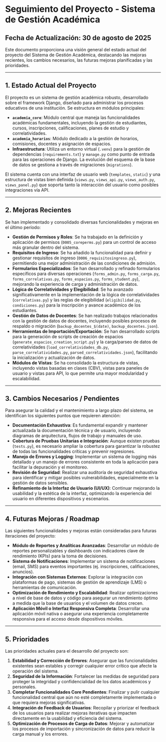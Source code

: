 # Seguimiento del Proyecto - Sistema de Gestión Académica

## Fecha de Actualización: 30 de agosto de 2025

Este documento proporciona una visión general del estado actual del proyecto del Sistema de Gestión Académica, destacando las mejoras recientes, los cambios necesarios, las futuras mejoras planificadas y las prioridades.

---

## 1. Estado Actual del Proyecto

El proyecto es un sistema de gestión académica robusto, desarrollado sobre el framework Django, diseñado para administrar los procesos educativos de una institución. Se estructura en módulos principales:

*   **`academia_core`**: Módulo central que maneja las funcionalidades académicas fundamentales, incluyendo la gestión de estudiantes, cursos, inscripciones, calificaciones, planes de estudio y correlatividades.
*   **`academia_horarios`**: Módulo dedicado a la gestión de horarios, comisiones, docentes y asignación de espacios.
*   **Infraestructura**: Utiliza un entorno virtual (`.venv`) para la gestión de dependencias (`requirements.txt`) y `manage.py` como punto de entrada para las operaciones de Django. La evolución del esquema de la base de datos se gestiona a través de migraciones (`migrations`).

El sistema cuenta con una interfaz de usuario web (`templates`, `static`) y una estructura de vistas bien definida (`views.py`, `views_api.py`, `views_auth.py`, `views_panel.py`) que soporta tanto la interacción del usuario como posibles integraciones vía API.

---

## 2. Mejoras Recientes

Se han implementado y consolidado diversas funcionalidades y mejoras en el último período:

*   **Gestión de Permisos y Roles**: Se ha trabajado en la definición y aplicación de permisos (`0005_coreperms.py`) para un control de acceso más granular dentro del sistema.
*   **Requisitos de Ingreso**: Se ha añadido la funcionalidad para definir y gestionar requisitos de ingreso (`0006_requisitosingreso.py`), permitiendo una mejor administración de las condiciones de admisión.
*   **Formularios Especializados**: Se han desarrollado y refinado formularios específicos para diversas operaciones (`forms_admin.py`, `forms_carga.py`, `forms_correlativas.py`, `forms_espacios.py`, `forms_student.py`), mejorando la experiencia de carga y administración de datos.
*   **Lógica de Correlatividades y Elegibilidad**: Se ha avanzado significativamente en la implementación de la lógica de correlatividades (`correlativas.py`) y las reglas de elegibilidad (`eligibilidad.py`, `condiciones.py`) para la inscripción y avance académico de los estudiantes.
*   **Gestión de Datos de Docentes**: Se han realizado trabajos relacionados con la gestión de datos de docentes, incluyendo posibles procesos de respaldo o migración (`backup_docentes_$(date)`, `backup_docentes.json`).
*   **Herramientas de Importación/Exportación**: Se han desarrollado scripts para la generación de scripts de creación de espacios (`generate_espacios_creation_script.py`) y la carga/parseo de datos de correlatividades (`load_correlatividades_db.py`, `parse_correlatividades.py`, `parsed_correlatividades.json`), facilitando la inicialización y actualización de datos.
*   **Módulos de Vistas**: Se ha consolidado la estructura de vistas, incluyendo vistas basadas en clases (CBV), vistas para paneles de usuario y vistas para API, lo que permite una mayor modularidad y escalabilidad.

---

## 3. Cambios Necesarios / Pendientes

Para asegurar la calidad y el mantenimiento a largo plazo del sistema, se identifican los siguientes puntos que requieren atención:

*   **Documentación Exhaustiva**: Es fundamental expandir y mantener actualizada la documentación técnica y de usuario, incluyendo diagramas de arquitectura, flujos de trabajo y manuales de uso.
*   **Cobertura de Pruebas Unitarias e Integración**: Aunque existen pruebas (`tests.py`), es necesario ampliar la cobertura para garantizar la robustez de todas las funcionalidades críticas y prevenir regresiones.
*   **Manejo de Errores y Logging**: Implementar un sistema de logging más detallado y un manejo de errores consistente en toda la aplicación para facilitar la depuración y el monitoreo.
*   **Revisión de Seguridad**: Realizar una auditoría de seguridad exhaustiva para identificar y mitigar posibles vulnerabilidades, especialmente en la gestión de datos sensibles.
*   **Refinamiento de la Interfaz de Usuario (UI/UX)**: Continuar mejorando la usabilidad y la estética de la interfaz, optimizando la experiencia del usuario en diferentes dispositivos y escenarios.

---

## 4. Futuras Mejoras / Roadmap

Las siguientes funcionalidades y mejoras están consideradas para futuras iteraciones del proyecto:

*   **Módulo de Reportes y Analíticas Avanzadas**: Desarrollar un módulo de reportes personalizables y dashboards con indicadores clave de rendimiento (KPIs) para la toma de decisiones.
*   **Sistema de Notificaciones**: Implementar un sistema de notificaciones (email, SMS) para eventos importantes (ej. inscripciones, calificaciones, anuncios).
*   **Integración con Sistemas Externos**: Explorar la integración con plataformas de pago, sistemas de gestión de aprendizaje (LMS) o herramientas de comunicación.
*   **Optimización de Rendimiento y Escalabilidad**: Realizar optimizaciones a nivel de base de datos y código para asegurar un rendimiento óptimo a medida que la base de usuarios y el volumen de datos crecen.
*   **Aplicación Móvil o Interfaz Responsiva Completa**: Desarrollar una aplicación móvil nativa o asegurar una experiencia completamente responsiva para el acceso desde dispositivos móviles.

---

## 5. Prioridades

Las prioridades actuales para el desarrollo del proyecto son:

1.  **Estabilidad y Corrección de Errores**: Asegurar que las funcionalidades existentes sean estables y corregir cualquier error crítico que afecte la operación del sistema.
2.  **Seguridad de la Información**: Fortalecer las medidas de seguridad para proteger la integridad y confidencialidad de los datos académicos y personales.
3.  **Completar Funcionalidades Core Pendientes**: Finalizar y pulir cualquier funcionalidad central que aún no esté completamente implementada o que requiera mejoras significativas.
4.  **Integración de Feedback de Usuarios**: Recopilar y priorizar el feedback de los usuarios para realizar mejoras iterativas que impacten directamente en la usabilidad y eficiencia del sistema.
5.  **Optimización de Procesos de Carga de Datos**: Mejorar y automatizar los procesos de importación y sincronización de datos para reducir la carga manual y los errores.
